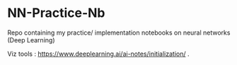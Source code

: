 # NN-Practice-Nb
Repo containing my practice/ implementation notebooks on neural networks (Deep Learning)


Viz tools :
https://www.deeplearning.ai/ai-notes/initialization/ .
